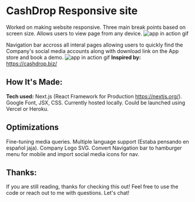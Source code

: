 # CashDrop Responsive site

Worked on making website responsive. Three main break points based on screen size. Allows users to view page from any device.
![app in action gif](/githubGifs/responsive.gif)

Navigation bar accross all interal pages allowing users to quickly find the Company's social media accounts along with download link on the App store and book a demo.
![app in action gif](/githubGifs/easyNav.gif)
**Inspired by:** https://cashdrop.biz/

## How It's Made:

**Tech used:** Next.js (React Framework for Production https://nextjs.org/). Google Font, JSX, CSS. Currently hosted locally. Could be launched using Vercel or Heroku.

## Optimizations

Fine-tuning media queries. Multiple language support (Estaba pensando en español jaja). Company Logo SVG. Convert Navigation bar to hamburger menu for mobile and import social media icons for nav.

## Thanks:

If you are still reading, thanks for checking this out! Feel free to use the code or reach out to me with questions. Let's chat!
